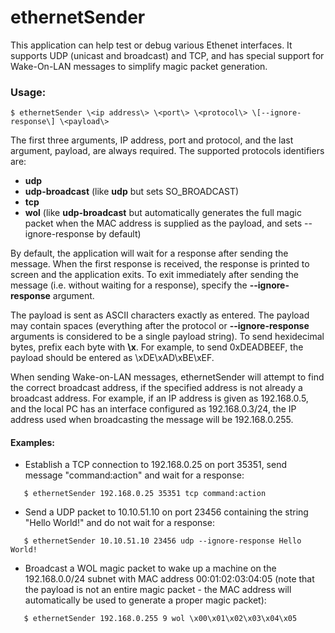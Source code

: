 # ethernetSender

This application can help test or debug various Ethenet interfaces.  It supports UDP (unicast and broadcast) and TCP, and has special support for Wake-On-LAN messages to simplify magic packet generation.

### Usage:

```
$ ethernetSender \<ip address\> \<port\> \<protocol\> \[--ignore-response\] \<payload\>
```

The first three arguments, IP address, port and protocol, and the last argument, payload, are always required.  The supported protocols identifiers are:
- **udp**
- **udp-broadcast** (like **udp** but sets SO_BROADCAST)
- **tcp**
- **wol** (like **udp-broadcast** but automatically generates the full magic packet when the MAC address is supplied as the payload, and sets --ignore-response by default)

By default, the application will wait for a response after sending the message.  When the first response is received, the response is printed to screen and the application exits.  To exit immediately after sending the message (i.e. without waiting for a response), specify the **--ignore-response** argument.

The payload is sent as ASCII characters exactly as entered.  The payload may contain spaces (everything after the protocol or **--ignore-response** arguments is considered to be a single payload string).  To send hexidecimal bytes, prefix each byte with **\x**.  For example, to send 0xDEADBEEF, the payload should be entered as \xDE\xAD\xBE\xEF.

When sending Wake-on-LAN messages, ethernetSender will attempt to find the correct broadcast address, if the specified address is not already a broadcast address.  For example, if an IP address is given as 192.168.0.5, and the local PC has an interface configured as 192.168.0.3/24, the IP address used when broadcasting the message will be 192.168.0.255.

#### Examples:
- Establish a TCP connection to 192.168.0.25 on port 35351, send message "command:action" and wait for a response:

```
   $ ethernetSender 192.168.0.25 35351 tcp command:action
```

- Send a UDP packet to 10.10.51.10 on port 23456 containing the string "Hello World!" and do not wait for a response:

```
   $ ethernetSender 10.10.51.10 23456 udp --ignore-response Hello World!
```

- Broadcast a WOL magic packet to wake up a machine on the 192.168.0.0/24 subnet with MAC address 00:01:02:03:04:05 (note that the payload is not an entire magic packet - the MAC address will automatically be used to generate a proper magic packet):

```
   $ ethernetSender 192.168.0.255 9 wol \x00\x01\x02\x03\x04\x05
```
